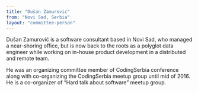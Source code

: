 ```yaml
---
title: "Dušan Zamurović"
from: "Novi Sad, Serbia"
layout: "committee-person"
---
```


Dušan Zamurović is a software consultant based in Novi Sad, who managed a near-shoring office, but is now back to the roots as a polyglot data engineer while working on in-house product development in a distributed and remote team.

He was an organizing committee member of CodingSerbia conference along with co-organizing the CodingSerbia meetup group until mid of 2016. He is a co-organizer of “Hard talk about software” meetup group.